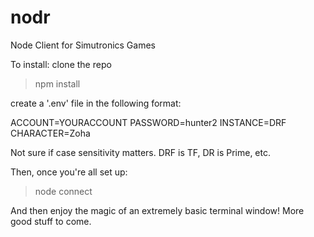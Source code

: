 # nodr

Node Client for Simutronics Games

To install:
clone the repo

> npm install

create a '.env' file in the following format:

ACCOUNT=YOURACCOUNT
PASSWORD=hunter2
INSTANCE=DRF
CHARACTER=Zoha

Not sure if case sensitivity matters. DRF is TF, DR is Prime, etc.

Then, once you're all set up:

> node connect

And then enjoy the magic of an extremely basic terminal window!
More good stuff to come.
